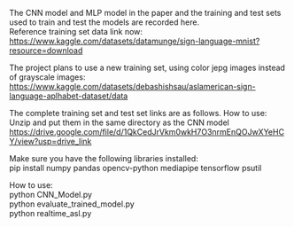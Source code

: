 The CNN model and MLP model in the paper and the training and test sets used to train and test the models are recorded here.  
Reference training set data link now:  
https://www.kaggle.com/datasets/datamunge/sign-language-mnist?resource=download  

The project plans to use a new training set, using color jepg images instead of grayscale images:  
https://www.kaggle.com/datasets/debashishsau/aslamerican-sign-language-aplhabet-dataset/data  

The complete training set and test set links are as follows. How to use: Unzip and put them in the same directory as the CNN model  
https://drive.google.com/file/d/1QkCedJrVkm0wkH7O3nrmEnQOJwXYeHCY/view?usp=drive_link  

Make sure you have the following libraries installed:  
pip install numpy pandas opencv-python mediapipe tensorflow psutil  

How to use:  
python CNN_Model.py  
python evaluate_trained_model.py  
python realtime_asl.py  


